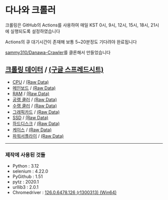 # 다나와 크롤러

크롤링은 GitHub의 Actions를 사용하여 매일 KST 0시, 9시, 12시, 15시, 18시, 21시에 실행되도록 설정하였습니다

Actions의 큐 대기시간이 존재해 보통 5~20분정도 기다려야 완료됩니다

[sammy310/Danawa-Crawler](https://github.com/sammy310/Danawa-Crawler)를 클론해서 만들었습니다

## [크롤링 데이터](https://github.com/SSSSSSSSSSSSSSSSSSSSSSSSSSSSSSSSSSSSSun/Danawa-Crawler/tree/master/crawl_data) / [(구글 스프레드시트)](https://docs.google.com/spreadsheets/d/173z04QolUloLeTZMjXjdQvW6NQFzGrxdr4PXjKt8_EI/edit?usp=sharing)
- [CPU](https://github.com/SSSSSSSSSSSSSSSSSSSSSSSSSSSSSSSSSSSSSun/Danawa-Crawler/blob/master/crawl_data/CPU.csv) / [(Raw Data)](https://raw.githubusercontent.com/SSSSSSSSSSSSSSSSSSSSSSSSSSSSSSSSSSSSSun/Danawa-Crawler/master/crawl_data/CPU.csv)
- [메인보드](https://github.com/SSSSSSSSSSSSSSSSSSSSSSSSSSSSSSSSSSSSSun/Danawa-Crawler/blob/master/crawl_data/Mainboard.csv) / [(Raw Data)](https://raw.githubusercontent.com/SSSSSSSSSSSSSSSSSSSSSSSSSSSSSSSSSSSSSun/Danawa-Crawler/master/crawl_data/Mainboard.csv)
- [RAM](https://github.com/SSSSSSSSSSSSSSSSSSSSSSSSSSSSSSSSSSSSSun/Danawa-Crawler/blob/master/crawl_data/RAM.csv) / [(Raw Data)](https://raw.githubusercontent.com/SSSSSSSSSSSSSSSSSSSSSSSSSSSSSSSSSSSSSun/Danawa-Crawler/master/crawl_data/RAM.csv)
- [공랭 쿨러](https://github.com/SSSSSSSSSSSSSSSSSSSSSSSSSSSSSSSSSSSSSun/Danawa-Crawler/blob/master/crawl_data/Air%20Cooler.csv) / [(Raw Data)](https://raw.githubusercontent.com/SSSSSSSSSSSSSSSSSSSSSSSSSSSSSSSSSSSSSun/Danawa-Crawler/master/crawl_data/Air%20Cooler.csv)
- [수랭 쿨러](https://github.com/SSSSSSSSSSSSSSSSSSSSSSSSSSSSSSSSSSSSSun/Danawa-Crawler/blob/master/crawl_data/AIO%20Cooler.csv) / [(Raw Data)](https://raw.githubusercontent.com/SSSSSSSSSSSSSSSSSSSSSSSSSSSSSSSSSSSSSun/Danawa-Crawler/master/crawl_data/AIO%20Cooler.csv)
- [그래픽카드](https://github.com/SSSSSSSSSSSSSSSSSSSSSSSSSSSSSSSSSSSSSun/Danawa-Crawler/blob/master/crawl_data/VGA.csv) / [(Raw Data)](https://raw.githubusercontent.com/SSSSSSSSSSSSSSSSSSSSSSSSSSSSSSSSSSSSSun/Danawa-Crawler/master/crawl_data/VGA.csv)
- [SSD](https://github.com/SSSSSSSSSSSSSSSSSSSSSSSSSSSSSSSSSSSSSun/Danawa-Crawler/blob/master/crawl_data/SSD.csv) / [(Raw Data)](https://raw.githubusercontent.com/SSSSSSSSSSSSSSSSSSSSSSSSSSSSSSSSSSSSSun/Danawa-Crawler/master/crawl_data/SSD.csv)
- [하드디스크](https://github.com/SSSSSSSSSSSSSSSSSSSSSSSSSSSSSSSSSSSSSun/Danawa-Crawler/blob/master/crawl_data/HDD.csv) / [(Raw Data)](https://raw.githubusercontent.com/SSSSSSSSSSSSSSSSSSSSSSSSSSSSSSSSSSSSSun/Danawa-Crawler/master/crawl_data/HDD.csv)
- [케이스](https://github.com/SSSSSSSSSSSSSSSSSSSSSSSSSSSSSSSSSSSSSun/Danawa-Crawler/blob/master/crawl_data/Case.csv) / [(Raw Data)](https://raw.githubusercontent.com/SSSSSSSSSSSSSSSSSSSSSSSSSSSSSSSSSSSSSun/Danawa-Crawler/master/crawl_data/Case.csv)
- [파워서플라이](https://github.com/SSSSSSSSSSSSSSSSSSSSSSSSSSSSSSSSSSSSSun/Danawa-Crawler/blob/master/crawl_data/PSU.csv) / [(Raw Data)](https://raw.githubusercontent.com/SSSSSSSSSSSSSSSSSSSSSSSSSSSSSSSSSSSSSun/Danawa-Crawler/master/crawl_data/PSU.csv)

---

### 제작에 사용된 것들

- Python : 3.12
- selenium : 4.22.0
- PyGithub : 1.51
- pytz : 2020.1
- urllib3 : 2.0.1
- Chromedriver : [126.0.6478.126 (r1300313) (Win64)](https://storage.googleapis.com/chrome-for-testing-public/126.0.6478.126/win64/chromedriver-win64.zip)
